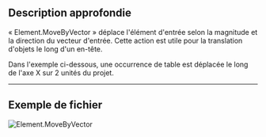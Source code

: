 ## Description approfondie
« Element.MoveByVector » déplace l'élément d'entrée selon la magnitude et la direction du vecteur d'entrée. Cette action est utile pour la translation d'objets le long d'un en-tête.

Dans l'exemple ci-dessous, une occurrence de table est déplacée le long de l'axe X sur 2 unités du projet.
___
## Exemple de fichier

![Element.MoveByVector](./Revit.Elements.Element.MoveByVector_img.jpg)
